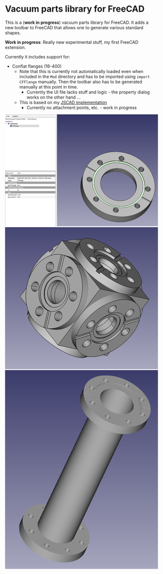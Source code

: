 # Vacuum parts library for FreeCAD

This is a (__work in progress__) vacuum parts library for FreeCAD. It adds
a new toolbar to FreeCAD that allows one to generate various standard shapes.

__Work in progress__: Really new experimental stuff, my first FreeCAD extension.

Currently it includes support for:

* Conflat flanges (16-400)
   * Note that this is currently not automatically loaded even when included
	   in the ```Mod``` directory and has to be imported using ```import CFFlange```
		 manually. Then the toolbar also has to be generated manually at this point
		 in time.
	 * Currently the UI file lacks stuff and logic - the property dialog works
	   on the other hand ...
   * This is based on my [JSCAD implementation](https://github.com/tspspi/jscadModels/blob/master/library/mechanics/cfflange.jscad)
	 * Currently no attachment points, etc. - work in progress

![Conflat flanges](https://raw.githubusercontent.com/tspspi/freecadvacuum/master/doc/screenshot01.png)
![Conflat flanges](https://raw.githubusercontent.com/tspspi/freecadvacuum/master/doc/screenshot02.png)
![Conflat flanges](https://raw.githubusercontent.com/tspspi/freecadvacuum/master/doc/screenshot03.png)
